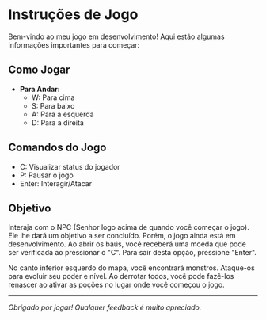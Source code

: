 # Instruções de Jogo

Bem-vindo ao meu jogo em desenvolvimento! Aqui estão algumas informações importantes para começar:

## Como Jogar

- **Para Andar:**
  - W: Para cima
  - S: Para baixo
  - A: Para a esquerda
  - D: Para a direita

## Comandos do Jogo

- C: Visualizar status do jogador
- P: Pausar o jogo
- Enter: Interagir/Atacar

## Objetivo

Interaja com o NPC (Senhor logo acima de quando você começar o jogo). Ele lhe dará um objetivo a ser concluído. Porém, o jogo ainda está em desenvolvimento. Ao abrir os baús, você receberá uma moeda que pode ser verificada ao pressionar o "C". Para sair desta opção, pressione "Enter".

No canto inferior esquerdo do mapa, você encontrará monstros. Ataque-os para evoluir seu poder e nível. Ao derrotar todos, você pode fazê-los renascer ao ativar as poções no lugar onde você começou o jogo.

---

*Obrigado por jogar! Qualquer feedback é muito apreciado.*
